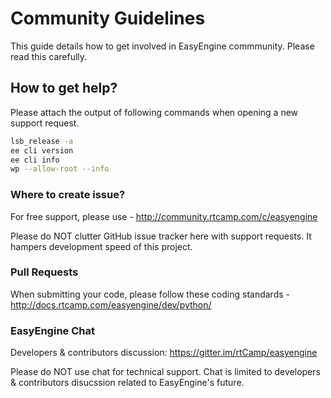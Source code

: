 # Community Guidelines

This guide details how to get involved in EasyEngine commmunity. Please read this carefully.



## How to get help?

Please attach the output of following commands when opening a new support request.

```bash
lsb_release -a
ee cli version
ee cli info
wp --allow-root --info
```

### Where to create issue?

For free support, please use - http://community.rtcamp.com/c/easyengine

Please do NOT clutter GitHub issue tracker here with support requests. It hampers development speed of this project.


### Pull Requests

When submitting your code, please follow these coding standards - http://docs.rtcamp.com/easyengine/dev/python/


### EasyEngine Chat

Developers & contributors discussion: https://gitter.im/rtCamp/easyengine

Please do NOT use chat for technical support. Chat is limited to developers & contributors disucssion related to EasyEngine's future.

